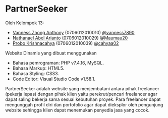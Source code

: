 # PartnerSeeker
Oleh Kelompok 13:
- <a href="http://bit.ly/vanness-zhong-a">Vanness Zhong Anthony</a> (0706012010010) <a href="https://github.com/vanness7890">@vanness7890</a>
- <a href="http://bit.ly/nathanaelabel">Nathanael Abel Arianto</a> (0706012010029) <a href="https://github.com/Maumau20">@Maumau20</a>
- <a href="https://s.id/cahyaa">Probo Krishnacahya</a> (0706012010039) <a href="https://github.com/cahyaa02">@cahyaa02</a>

Website Dinamis yang dibuat menggunakan
- Bahasa pemrograman: PHP v7.4.16, MySQL.
- Bahasa Markup: HTML5.
- Bahasa Styling: CSS3.
- Code Editor: Visual Studio Code v1.58.1.

PartnerSeeker adalah website yang menjembatani antara pihak freelancer (pekerja lepas) dengan pihak klien yaitu perekrut/pencari freelancer agar dapat saling bekerja sama sesuai kebutuhan proyek. Para freelancer dapat mengunggah profil diri dan portofolio agar dapat dieksplor oleh pengunjung website sehingga klien dapat menemukan penyedia jasa yang cocok.
